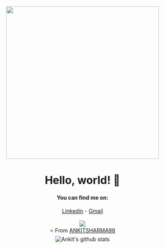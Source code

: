 <div align="center">
<img src="https://i.imgur.com/8MupZHY.gif" width="400px" />
<br>

# Hello, world! 👋

#### You can find me on:
[Linkedin](https://www.linkedin.com/in/ankit-sharma-7843aa187) - [Gmail](mailto:ankitsharma8794@gmail.com)
<br>
<br>
<a href="https://github.com/ANKITSHARMA98">
  <img align="center" src="https://github-readme-stats.vercel.app/api/top-langs/?username=ANKITSHARMA98&theme=radical&hide=glsl,python" />
</a>
<br>
⭐️ From [ANKITSHARMA98](https://github.com/ANKITSHARMA98)
<br>
![Ankit's github stats](https://github-readme-stats.vercel.app/api?username=ANKITSHARMA98&count_private=true&theme=tokyonight&hide=contribs,prs)
</div>
